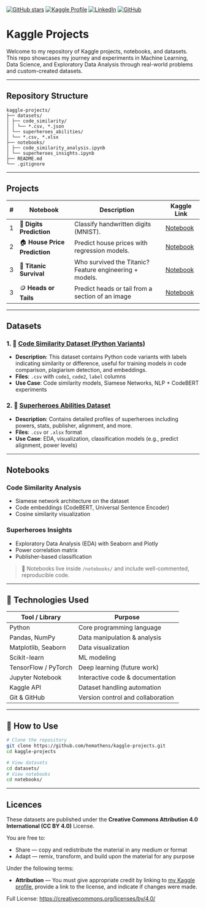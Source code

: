 <!-- Badges: build your brand at the top -->
[![GitHub stars](https://img.shields.io/github/stars/hemathens/kaggle-projects?style=social)](https://github.com/hemathens/kaggle-projects/stargazers)
[![Kaggle Profile](https://img.shields.io/badge/Kaggle-hem%20ajit%20patel-20BEFF?logo=kaggle)](https://www.kaggle.com/hemajitpatel)
[![LinkedIn](https://img.shields.io/badge/LinkedIn-Hem%20Ajit%20Patel-0A66C2?logo=linkedin)](https://www.linkedin.com/in/hem-patel19)
[![GitHub](https://img.shields.io/badge/GitHub-hemathens-181717?logo=github)](https://github.com/hemathens)

# Kaggle Projects 

Welcome to my repository of Kaggle projects, notebooks, and datasets.  
This repo showcases my journey and experiments in Machine Learning, Data Science, and Exploratory Data Analysis through real-world problems and custom-created datasets.

---

## Repository Structure

```folder structure
kaggle-projects/
├── datasets/
│ ├── code_similarity/
│ │ └── *.csv, *.json
│ └── superheroes_abilities/
│ └── *.csv, *.xlsx
├── notebooks/
│ ├── code_similarity_analysis.ipynb
│ └── superheroes_insights.ipynb
├── README.md
└── .gitignore
```

---

## Projects

| #  | Notebook                    | Description                                      | Kaggle Link                                             |
|----|-----------------------------|--------------------------------------------------|---------------------------------------------------------|
| 1  | 🧮 **Digits Prediction**     | Classify handwritten digits (MNIST).             | [Notebook](https://www.kaggle.com/hemajitpatel/digits-prediction-hem) |
| 2  | 🏠 **House Price Prediction** | Predict house prices with regression models.      | [Notebook](https://www.kaggle.com/hemajitpatel/house-price-hem)       |
| 3  | 🚢 **Titanic Survival**      | Who survived the Titanic? Feature engineering + models. | [Notebook](https://www.kaggle.com/hemajitpatel/titanic-hem)           |
| 3  | 🪙 **Heads or Tails**      | Predict heads or tail from a section of an image | [Notebook](https://www.kaggle.com/code/hemajitpatel/heads-or-tails-hem)           |

---

## Datasets

### 1. 🔗 [Code Similarity Dataset (Python Variants)](https://www.kaggle.com/datasets/hemajitpatel/code-similarity-dataset-python-variants)

- **Description**: This dataset contains Python code variants with labels indicating similarity or difference, useful for training models in code comparison, plagiarism detection, and embeddings.
- **Files**: `.csv` with `code1`, `code2`, `label` columns
- **Use Case**: Code similarity models, Siamese Networks, NLP + CodeBERT experiments

### 2. 🔗 [Superheroes Abilities Dataset](https://www.kaggle.com/datasets/hemajitpatel/superheros-abilities-dataset)

- **Description**: Contains detailed profiles of superheroes including powers, stats, publisher, alignment, and more.
- **Files**: `.csv` or `.xlsx` format
- **Use Case**: EDA, visualization, classification models (e.g., predict alignment, power levels)

---

## Notebooks

### Code Similarity Analysis
- Siamese network architecture on the dataset
- Code embeddings (CodeBERT, Universal Sentence Encoder)
- Cosine similarity visualization

### Superheroes Insights
- Exploratory Data Analysis (EDA) with Seaborn and Plotly
- Power correlation matrix
- Publisher-based classification

> 📁 Notebooks live inside `/notebooks/` and include well-commented, reproducible code.

---

## 🔧 Technologies Used

| Tool / Library       | Purpose                          |
|----------------------|----------------------------------|
| Python               | Core programming language        |
| Pandas, NumPy        | Data manipulation & analysis     |
| Matplotlib, Seaborn  | Data visualization               |
| Scikit-learn         | ML modeling                      |
| TensorFlow / PyTorch | Deep learning (future work)      |
| Jupyter Notebook     | Interactive code & documentation |
| Kaggle API           | Dataset handling automation      |
| Git & GitHub         | Version control and collaboration|

---

## 🚀 How to Use

```bash
# Clone the repository
git clone https://github.com/hemathens/kaggle-projects.git
cd kaggle-projects

# View datasets
cd datasets/
# View notebooks
cd notebooks/
```

---

## Licences

These datasets are published under the **Creative Commons Attribution 4.0 International (CC BY 4.0)** License.

You are free to:

- Share — copy and redistribute the material in any medium or format
- Adapt — remix, transform, and build upon the material for any purpose

Under the following terms:

- **Attribution** — You must give appropriate credit by linking to [my Kaggle profile](https://www.kaggle.com/hemajitpatel), provide a link to the license, and indicate if changes were made.

Full License: https://creativecommons.org/licenses/by/4.0/
